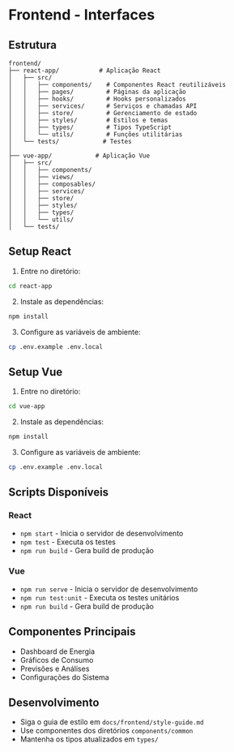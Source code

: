 # Frontend - Interfaces

## Estrutura
```
frontend/
├── react-app/           # Aplicação React
│   ├── src/
│   │   ├── components/    # Componentes React reutilizáveis
│   │   ├── pages/         # Páginas da aplicação
│   │   ├── hooks/         # Hooks personalizados
│   │   ├── services/      # Serviços e chamadas API
│   │   ├── store/         # Gerenciamento de estado
│   │   ├── styles/        # Estilos e temas
│   │   ├── types/         # Tipos TypeScript
│   │   └── utils/         # Funções utilitárias
│   └── tests/            # Testes
│
├── vue-app/            # Aplicação Vue
│   ├── src/
│   │   ├── components/
│   │   ├── views/
│   │   ├── composables/
│   │   ├── services/
│   │   ├── store/
│   │   ├── styles/
│   │   ├── types/
│   │   └── utils/
│   └── tests/
```

## Setup React
1. Entre no diretório:
```bash
cd react-app
```

2. Instale as dependências:
```bash
npm install
```

3. Configure as variáveis de ambiente:
```bash
cp .env.example .env.local
```

## Setup Vue
1. Entre no diretório:
```bash
cd vue-app
```

2. Instale as dependências:
```bash
npm install
```

3. Configure as variáveis de ambiente:
```bash
cp .env.example .env.local
```

## Scripts Disponíveis

### React
- `npm start` - Inicia o servidor de desenvolvimento
- `npm test` - Executa os testes
- `npm run build` - Gera build de produção

### Vue
- `npm run serve` - Inicia o servidor de desenvolvimento
- `npm run test:unit` - Executa os testes unitários
- `npm run build` - Gera build de produção

## Componentes Principais
- Dashboard de Energia
- Gráficos de Consumo
- Previsões e Análises
- Configurações do Sistema

## Desenvolvimento
- Siga o guia de estilo em `docs/frontend/style-guide.md`
- Use componentes dos diretórios `components/common`
- Mantenha os tipos atualizados em `types/` 